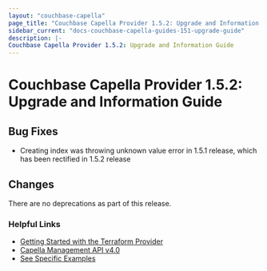 ```yaml
---
layout: "couchbase-capella"
page_title: "Couchbase Capella Provider 1.5.2: Upgrade and Information Guide"
sidebar_current: "docs-couchbase-capella-guides-151-upgrade-guide"
description: |-
Couchbase Capella Provider 1.5.2: Upgrade and Information Guide
---
```



# Couchbase Capella Provider 1.5.2: Upgrade and Information Guide

## Bug Fixes

* Creating index was throwing unknown value error in 1.5.1 release, which has been rectified in 1.5.2 release

## Changes

There are no deprecations as part of this release.


### Helpful Links

- [Getting Started with the Terraform Provider](https://github.com/couchbasecloud/terraform-provider-couchbase-capella/blob/master/examples/getting_started)
- [Capella Management API v4.0](https://docs.couchbase.com/cloud/management-api-reference/index.html)
- [See Specific Examples](https://github.com/couchbasecloud/terraform-provider-couchbase-capella/blob/master/examples)